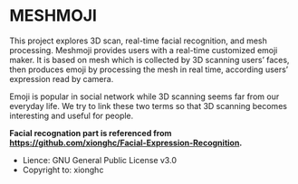 # MESHMOJI

This project explores 3D scan, real-time facial recognition, and mesh processing. Meshmoji provides users with a real-time customized emoji maker. It is based on mesh which is collected by 3D scanning users’ faces, then produces emoji by processing the mesh in real time, according users’ expression read by camera.

Emoji is popular in social network while 3D scanning seems far from our everyday life. We try to link these two terms so that 3D scanning becomes interesting and useful for people.

**Facial recognation part is referenced from https://github.com/xionghc/Facial-Expression-Recognition.**
- Lience: GNU General Public License v3.0
- Copyright to: xionghc
